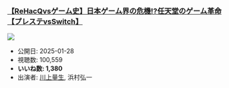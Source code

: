 ### [【ReHacQvsゲーム史】日本ゲーム界の危機!?任天堂のゲーム革命【プレステvsSwitch】](https://www.youtube.com/watch?v=iRIeWYQyeOo)
[![](https://img.youtube.com/vi/iRIeWYQyeOo/sddefault.jpg)](https://www.youtube.com/watch?v=iRIeWYQyeOo)
-   公開日: 2025-01-28
-   視聴数: 100,559
-   **いいね数: 1,380**
-   出演者: [川上量生](/rehacq_fan/people/川上量生 "wikilink"), 浜村弘一
